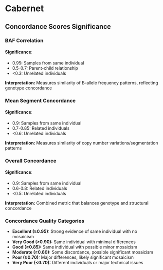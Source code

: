 # Cabernet

## Concordance Scores Significance

### BAF Correlation
#### Significance:

* 0.95: Samples from same individual
* 0.5-0.7: Parent-child relationship
* <0.3: Unrelated individuals


**Interpretation:** Measures similarity of B-allele frequency patterns, reflecting genotype concordance


### Mean Segment Concordance
#### Significance:

* 0.9: Samples from same individual
* 0.7-0.85: Related individuals
* <0.6: Unrelated individuals


**Interpretation:** Measures similarity of copy number variations/segmentation patterns

### Overall Concordance
#### Significance:

* 0.9: Samples from same individual
* 0.6-0.8: Related individuals
* <0.5: Unrelated individuals


**Interpretation:** Combined metric that balances genotype and structural concordance


### Concordance Quality Categories

* **Excellent (≥0.95):** Strong evidence of same individual with no mosaicism
* **Very Good (≥0.90):** Same individual with minimal differences
* **Good (≥0.85):** Same individual with possible minor mosaicism
* **Moderate (≥0.80):** Some discordance, possible significant mosaicism
* **Poor (≥0.70):** Major differences, likely significant mosaicism
* **Very Poor (<0.70):** Different individuals or major technical issues